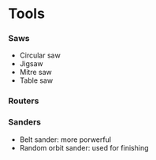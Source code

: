 # Tools

### Saws

- Circular saw
- Jigsaw
- Mitre saw
- Table saw

### Routers


### Sanders

- Belt sander: more porwerful 
- Random orbit sander: used for finishing
